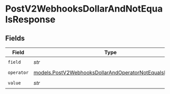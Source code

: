 # PostV2WebhooksDollarAndNotEqualsResponse


## Fields

| Field                                                                                                                    | Type                                                                                                                     | Required                                                                                                                 | Description                                                                                                              |
| ------------------------------------------------------------------------------------------------------------------------ | ------------------------------------------------------------------------------------------------------------------------ | ------------------------------------------------------------------------------------------------------------------------ | ------------------------------------------------------------------------------------------------------------------------ |
| `field`                                                                                                                  | *str*                                                                                                                    | :heavy_check_mark:                                                                                                       | N/A                                                                                                                      |
| `operator`                                                                                                               | [models.PostV2WebhooksDollarAndOperatorNotEqualsResponse](../models/postv2webhooksdollarandoperatornotequalsresponse.md) | :heavy_check_mark:                                                                                                       | N/A                                                                                                                      |
| `value`                                                                                                                  | *str*                                                                                                                    | :heavy_check_mark:                                                                                                       | N/A                                                                                                                      |